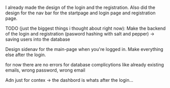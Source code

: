 I already made the design of the login and the registration.
Also did the design for the nav bar for the startpage and login page and registration page.

TODO (just the biggest things i thought about right now):
Make the backend of the login and registration (pasword hashing with salt and pepper) -> saving users into the database

Design sidenav for the main-page when you're logged in.
Make everything else after the login.

for now there are no errors for database complicytions like already existing emails, wrong password, wrong email

Adn just for contex -> the dashbord is whats after the login...